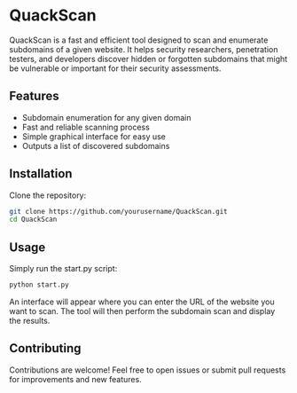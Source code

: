 # QuackScan

QuackScan is a fast and efficient tool designed to scan and enumerate subdomains of a given website. It helps security researchers, penetration testers, and developers discover hidden or forgotten subdomains that might be vulnerable or important for their security assessments.

## Features

- Subdomain enumeration for any given domain
- Fast and reliable scanning process
- Simple graphical interface for easy use
- Outputs a list of discovered subdomains

## Installation

Clone the repository:

```bash
git clone https://github.com/yourusername/QuackScan.git
cd QuackScan
```
## Usage

Simply run the start.py script:
```bash
python start.py
```
An interface will appear where you can enter the URL of the website you want to scan. The tool will then perform the subdomain scan and display the results.

## Contributing

Contributions are welcome! Feel free to open issues or submit pull requests for improvements and new features.
